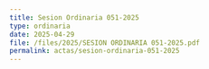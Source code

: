 ```yaml
---
title: Sesion Ordinaria 051-2025
type: ordinaria
date: 2025-04-29
file: /files/2025/SESION ORDINARIA 051-2025.pdf
permalink: actas/sesion-ordinaria-051-2025
---
```


